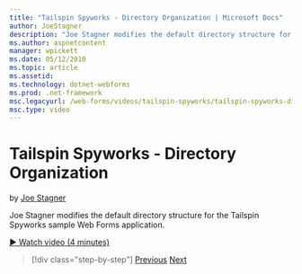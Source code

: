 ```yaml
---
title: "Tailspin Spyworks - Directory Organization | Microsoft Docs"
author: JoeStagner
description: "Joe Stagner modifies the default directory structure for the Tailspin Spyworks sample Web Forms application."
ms.author: aspnetcontent
manager: wpickett
ms.date: 05/12/2010
ms.topic: article
ms.assetid: 
ms.technology: dotnet-webforms
ms.prod: .net-framework
msc.legacyurl: /web-forms/videos/tailspin-spyworks/tailspin-spyworks-directory-organization
msc.type: video
---
```

Tailspin Spyworks - Directory Organization
====================
by [Joe Stagner](https://github.com/JoeStagner)

Joe Stagner modifies the default directory structure for the Tailspin Spyworks sample Web Forms application.

[&#9654; Watch video (4 minutes)](https://channel9.msdn.com/Blogs/ASP-NET-Site-Videos/tailspin-spyworks-directory-organization)

>[!div class="step-by-step"]
[Previous](tailspin-spyworks-intro-ui-and-edm.md)
[Next](tailspin-spyworks-category-menu.md)